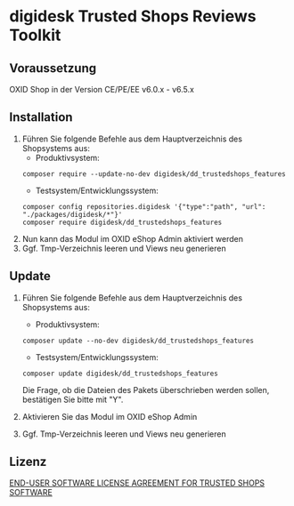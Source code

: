 # digidesk Trusted Shops Reviews Toolkit

## Voraussetzung

OXID Shop in der Version CE/PE/EE v6.0.x - v6.5.x

## Installation
1. Führen Sie folgende Befehle aus dem Hauptverzeichnis des Shopsystems aus:
   - Produktivsystem:
   ```
   composer require --update-no-dev digidesk/dd_trustedshops_features
   ```
   - Testsystem/Entwicklungssystem:
   ```
   composer config repositories.digidesk '{"type":"path", "url": "./packages/digidesk/*"}' 
   composer require digidesk/dd_trustedshops_features
   ```
2. Nun kann das Modul im OXID eShop Admin aktiviert werden
3. Ggf. Tmp-Verzeichnis leeren und Views neu generieren

## Update
1. Führen Sie folgende Befehle aus dem Hauptverzeichnis des Shopsystems aus:
   - Produktivsystem:
   ```
   composer update --no-dev digidesk/dd_trustedshops_features
   ```
   - Testsystem/Entwicklungssystem:
   ```
   composer update digidesk/dd_trustedshops_features
   ```

   Die Frage, ob die Dateien des Pakets überschrieben werden sollen, bestätigen Sie bitte mit "Y".
4. Aktivieren Sie das Modul im OXID eShop Admin
5. Ggf. Tmp-Verzeichnis leeren und Views neu generieren

## Lizenz

[END-USER SOFTWARE LICENSE AGREEMENT FOR TRUSTED SHOPS SOFTWARE](20210812_TS-licence_Oxid_EN_v1.1.txt)